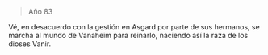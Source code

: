 > Año 83

Vé, en desacuerdo con la gestión en Asgard por parte de sus hermanos, se marcha al mundo de Vanaheim para reinarlo, naciendo así la raza de los dioses Vanir.
